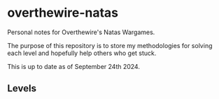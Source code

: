 # overthewire-natas
Personal notes for Overthewire's Natas Wargames.

The purpose of this repository is to store my methodologies for solving each level and hopefully help others who get stuck.

This is up to date as of September 24th 2024.

## Levels

